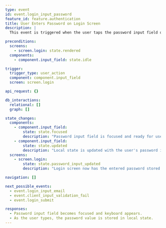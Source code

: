 ```yaml
---
type: event
id: event.login_input_password
feature_id: feature.authentication
title: User Enters Password on Login Screen
description: |
  This event is triggered when the user taps the password input field on the login screen and begins typing. The password input value is stored in local component state for later validation and submission. No backend interaction occurs at this stage.

preconditions:
  screens:
    - screen.login: state.rendered
  components:
    - component.input_field: state.idle

trigger:
  trigger_type: user_action
  component: component.input_field
  screen: screen.login

api_request: {}

db_interactions:
  relational: []
  graph: []

state_changes:
  components:
    - component.input_field:
        state: state.focused
        description: "Password input field is focused and ready for user input."
    - component.input_field:
        state: state.updated
        description: "Local state is updated with the user's password input as they type."
  screens:
    - screen.login:
        state: state.password_input_updated
        description: "Login screen now has the entered password stored in state for later use in login submission."

navigation: []

next_possible_events:
  - event.login_input_email
  - event.client_input_validation_fail
  - event.login_submit

responses:
  - Password input field becomes focused and keyboard appears.
  - As the user types, the password value is stored in local state.
---
```

